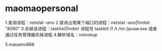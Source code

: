 # maomaopersonal
1.查询进程：netstat –ano
2.查询占用某个端口的进程：netstat -ano|findstr "8080"
3.杀掉该进程：tasklist|findstr 进程号       taskkill /f /t /im /javaw.exe   或者通过任务管理器杀掉进程
4.解析域名：nslookup





5.maoamo666
